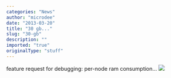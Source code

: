 ```yaml
---
categories: "News"
author: "microdee"
date: "2013-03-20"
title: "30 gb..."
slug: "30-gb"
description: ""
imported: "true"
originalType: "stuff"
---
```



feature request for debugging: per-node ram consumption...
![](31gbraaaaam.png) 

